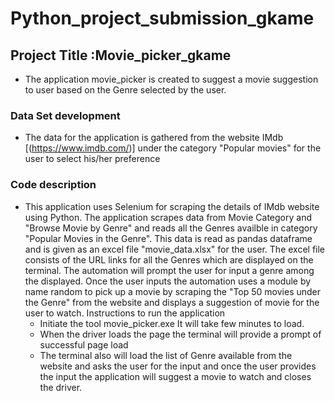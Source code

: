 # Python_project_submission_gkame
## Project Title :Movie_picker_gkame
  - The application movie_picker is created to suggest a movie suggestion to user based on the Genre selected by the user.
### Data Set development
- The data for the application is gathered from the website IMdb [(https://www.imdb.com/)] under the category "Popular movies" for the user to select his/her preference
### Code description
- This application uses Selenium for scraping the details of IMdb website using Python. The application scrapes data from Movie Category and "Browse Movie by Genre" and reads all the Genres availble in category "Popular Movies in the Genre". This data is read as pandas dataframe and is given as an excel file "movie_data.xlsx" for the user. The excel file consists of the URL links for all the Genres which are displayed on the terminal. The automation will prompt the user for input a genre among the displayed. Once the user inputs the automation uses a module by name random to pick up a movie by scraping the "Top 50 movies under the Genre" from the website and displays a suggestion of movie for the user to watch.
Instructions to run the application
  -  Initiate the tool movie_picker.exe It will take few minutes to load.
  -  When the driver loads the page the terminal will provide a prompt of successful page load
  -  The terminal also will load the list of Genre available from the website and asks the user for the input and once the user provides the input the application will suggest a movie to watch and closes the driver.
